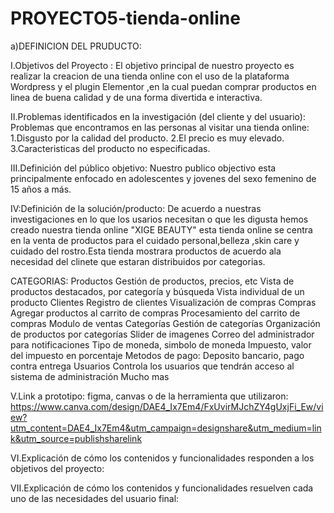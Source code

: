# PROYECTO5-tienda-online
a)DEFINICION DEL PRUDUCTO:

I.Objetivos del  Proyecto :
El objetivo principal de nuestro proyecto es realizar la creacion de una tienda online  con el uso de la plataforma Wordpress y el  plugin Elementor ,en la cual puedan comprar productos en linea de buena calidad y de una forma divertida e interactiva.

II.Problemas identificados en la investigación (del cliente y del usuario):
Problemas que encontramos en las personas al visitar una tienda online:
1.Disgusto por la calidad del producto.
2.El precio es muy elevado.
3.Caracteristicas del producto no especificadas.

III.Definición del público objetivo:
Nuestro publico objectivo esta principalmente enfocado en adolescentes y jovenes del sexo femenino de 15 años a más.

IV:Definición de la solución/producto:
De acuerdo a nuestras investigaciones en lo que los usarios necesitan o que les digusta hemos creado nuestra tienda online "XIGE BEAUTY" esta tienda online se centra en la venta de productos para el cuidado personal,belleza ,skin care y cuidado del rostro.Esta tienda mostrara productos de acuerdo ala necesidad del clinete que estaran distribuidos por categorias.

CATEGORIAS:
Productos
Gestión de productos, precios, etc
Vista de productos destacados, por categoría y búsqueda
Vista individual de un producto
Clientes
Registro de clientes
Visualización de compras
Compras
Agregar productos al carrito de compras
Procesamiento del carrito de compras
Modulo de ventas
Categorías
Gestión de categorías
Organización de productos por categorías
Slider de imagenes
Correo del administrador para notificaciones
Tipo de moneda, simbolo de moneda
Impuesto, valor del impuesto en porcentaje
Metodos de pago: Deposito bancario, pago contra entrega
Usuarios
Controla los usuarios que tendrán acceso al sistema de administración
Mucho mas


V.Link a prototipo: figma, canvas o de la herramienta que utilizaron:
https://www.canva.com/design/DAE4_Ix7Em4/FxUvirMJchZY4gUxjFi_Ew/view?utm_content=DAE4_Ix7Em4&utm_campaign=designshare&utm_medium=link&utm_source=publishsharelink

VI.Explicación de cómo los contenidos y funcionalidades responden a los objetivos del proyecto:


VII.Explicación de cómo los contenidos y funcionalidades resuelven cada uno de las necesidades del usuario final:






